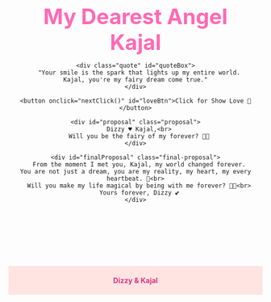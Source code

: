 <!DOCTYPE html>
<html lang="en">

<head>
  <meta charset="UTF-8">
  <meta name="viewport" content="width=device-width, initial-scale=1.0">
  <title>My Dearest Angel Kajal</title>
  <style>
    @import url('https://fonts.googleapis.com/css2?family=Great+Vibes&family=Poppins&display=swap');

    body {
      margin: 0;
      padding: 0;
      background: radial-gradient(circle, #ffe4e1, #ffc0cb);
      font-family: 'Poppins', sans-serif;
      overflow-x: hidden;
    }

    .container {
      text-align: center;
      padding: 50px 20px;
    }

    h1 {
      font-family: 'Great Vibes', cursive;
      font-size: 3em;
      color: #ff69b4;
      margin-bottom: 10px;
    }

    .quote {
      font-size: 1.5em;
      color: #d63384;
      margin: 30px auto;
      max-width: 700px;
      background: rgba(255, 255, 255, 0.5);
      padding: 20px;
      border-radius: 20px;
      box-shadow: 0 0 15px rgba(255, 192, 203, 0.7);
    }

    .sparkle {
      position: absolute;
      width: 5px;
      height: 5px;
      background: white;
      border-radius: 50%;
      opacity: 0;
      animation: sparkle 3s infinite;
    }

    @keyframes sparkle {
      0% {
        transform: translateY(0) scale(1);
        opacity: 1;
      }
      100% {
        transform: translateY(-100px) scale(0.5);
        opacity: 0;
      }
    }

    button {
      background-color: #ff69b4;
      border: none;
      padding: 15px 30px;
      color: white;
      font-size: 1em;
      font-family: 'Poppins', sans-serif;
      border-radius: 30px;
      cursor: pointer;
      margin-top: 20px;
      transition: transform 0.2s;
    }

    button:hover {
      transform: scale(1.1);
    }

    .proposal {
      font-size: 2em;
      color: #ff1493;
      margin-top: 50px;
      font-family: 'Great Vibes', cursive;
    }

    .final-proposal {
      font-size: 2.5em;
      color: #c2185b;
      font-family: 'Great Vibes', cursive;
      margin-top: 40px;
      padding: 30px;
      background: rgba(255, 240, 245, 0.7);
      border-radius: 20px;
      box-shadow: 0 0 20px rgba(255, 105, 180, 0.6);
      display: none;
    }

    footer {
      margin-top: 60px;
      padding: 20px;
      background-color: #ffe4e1;
      font-size: 1em;
      color: #d63384;
      font-weight: bold;
      text-align: center;
      font-family: 'Great Vibes', cursive;
    }
  </style>
</head>

<body>
  <div class="container">
    <h1>My Dearest Angel Kajal</h1>

    <div class="quote" id="quoteBox">
      "Your smile is the spark that lights up my entire world. Kajal, you're my fairy dream come true."
    </div>

    <button onclick="nextClick()" id="loveBtn">Click for Show Love 💖</button>

    <div id="proposal" class="proposal">
      Dizzy ♥ Kajal,<br>
      Will you be the fairy of my forever? 💍✨
    </div>

    <div id="finalProposal" class="final-proposal">
      From the moment I met you, Kajal, my world changed forever. You are not just a dream, you are my reality, my heart, my every heartbeat. 💖<br>
      Will you make my life magical by being with me forever? 🌹💍<br>
      Yours forever, Dizzy 💕
    </div>
  </div>

  <footer>
    Dizzy & Kajal
  </footer>

  <script>
    const quotes = [
      "You're the magic in my stars, Kajal. ✨",
      "Every moment with you is a fairytale, Kajal. 💫",
      "Your love is softer than the clouds and sweeter than a dream. ☁️",
      "When I look at you, I see the rest of my life. 💕",
      "Kajal, you're not just a name, you're my heartbeat. 💓",
      "Being with you is like dancing in a garden of love and light. 🌸"
    ];

    let clickCount = 0;

    function nextClick() {
      const box = document.getElementById("quoteBox");
      const btn = document.getElementById("loveBtn");

      if (clickCount < quotes.length) {
        box.textContent = quotes[clickCount];
        clickCount++;
        if (clickCount === quotes.length) {
          btn.textContent = "Final Love 💘";
        }
      } else {
        document.getElementById("finalProposal").style.display = "block";
        btn.style.display = "none";
      }
    }

    for (let i = 0; i < 60; i++) {
      const sparkle = document.createElement('div');
      sparkle.classList.add('sparkle');
      sparkle.style.left = `${Math.random() * 100}vw`;
      sparkle.style.top = `${Math.random() * 100}vh`;
      sparkle.style.animationDelay = `${Math.random() * 3}s`;
      document.body.appendChild(sparkle);
    }
  </script>
</body>

</html>

